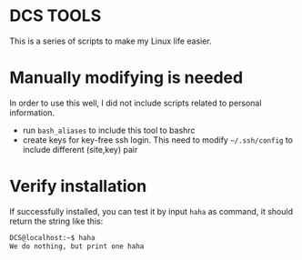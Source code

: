 # DCS TOOLS
This is a series of scripts to make my Linux life easier.

# Manually modifying is needed
In order to use this well, I did not include scripts related to personal information.
- run `bash_aliases` to include this tool to bashrc
- create keys for key-free ssh login. This need to modify `~/.ssh/config` to include different (site,key) pair


# Verify installation
If successfully installed, you can test it by input `haha` as command, it should return the string like this:
```bash
DCS@localhost:~$ haha
We do nothing, but print one haha
```

